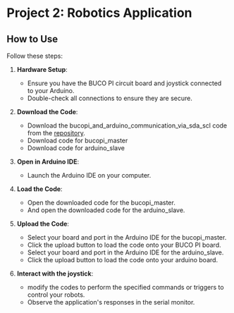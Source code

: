 # Project 2: Robotics Application

## How to Use

Follow these steps:

1. **Hardware Setup**:
   - Ensure you have the BUCO PI circuit board and joystick connected to your Arduino.
   - Double-check all connections to ensure they are secure.

2. **Download the Code**:
   - Download the bucopi_and_arduino_communication_via_sda_scl code from the [repository](https://github.com/MJBeltran13/BUCO_PI/tree/main/2_examples/bucopi_bme280_and_blinking_led).
   - Download code for bucopi_master
   - Download code for arduino_slave

3. **Open in Arduino IDE**:
   - Launch the Arduino IDE on your computer.

4. **Load the Code**:
   - Open the downloaded code for the bucopi_master.
   - And open the downloaded code for the arduino_slave.

6. **Upload the Code**:
   - Select your board and port in the Arduino IDE for the bucopi_master.
   - Click the upload button to load the code onto your BUCO PI board.
   - Select your board and port in the Arduino IDE for the arduino_slave.
   - Click the upload button to load the code onto your arduino board.

8. **Interact with the joystick**:
   - modify the codes to perform the specified commands or triggers to control your robots.
   - Observe the application's responses in the serial monitor.
